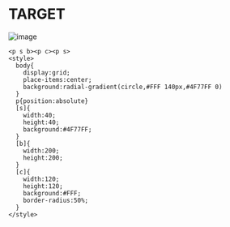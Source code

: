 # TARGET

![image](https://github.com/gaschneider/cssbattle/assets/16023844/18d540d6-e938-4060-9612-dd3d39676245)

```
<p s b><p c><p s>
<style>
  body{
    display:grid;
    place-items:center;
    background:radial-gradient(circle,#FFF 140px,#4F77FF 0)
  }
  p{position:absolute}
  [s]{
    width:40;
    height:40;
    background:#4F77FF;
  }
  [b]{
    width:200;
    height:200;
  }
  [c]{
    width:120;
    height:120;
    background:#FFF;
    border-radius:50%;
  }
</style>
```
